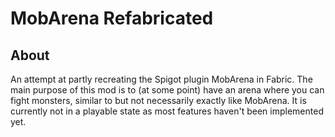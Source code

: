 # MobArena Refabricated

## About

An attempt at partly recreating the Spigot plugin MobArena in Fabric. The main purpose of this mod is to (at some point) have an arena where you can fight monsters, similar to but not necessarily exactly like MobArena. 
It is currently not in a playable state as most features haven't been implemented yet.
